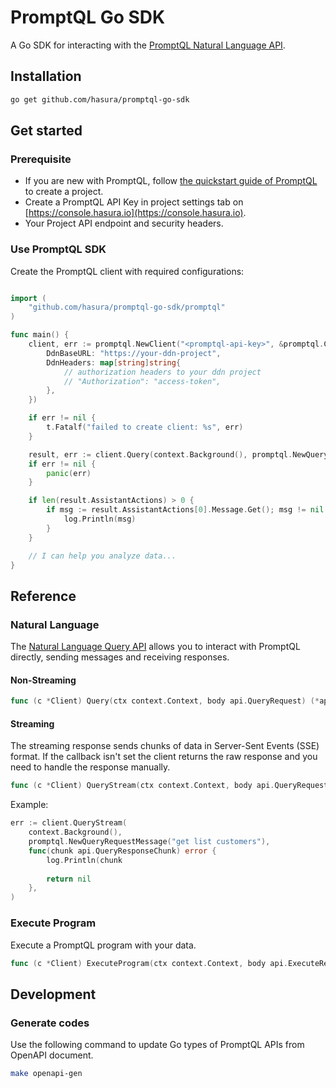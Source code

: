 # PromptQL Go SDK

A Go SDK for interacting with the [PromptQL Natural Language API](https://hasura.io/docs/promptql/promptql-apis/natural-language-api/).

## Installation

```bash
go get github.com/hasura/promptql-go-sdk
```

## Get started

### Prerequisite

- If you are new with PromptQL, follow [the quickstart guide of PromptQL](https://hasura.io/docs/promptql/quickstart/) to create a project.
- Create a PromptQL API Key in project settings tab on [https://console.hasura.io](https://console.hasura.io).
- Your Project API endpoint and security headers.

### Use PromptQL SDK

Create the PromptQL client with required configurations:

```go

import (
    "github.com/hasura/promptql-go-sdk/promptql"
)

func main() {
    client, err := promptql.NewClient("<promptql-api-key>", &promptql.ClientConfig{
        DdnBaseURL: "https://your-ddn-project",
        DdnHeaders: map[string]string{
            // authorization headers to your ddn project
            // "Authorization": "access-token",
        },
    })

    if err != nil {
        t.Fatalf("failed to create client: %s", err)
    }

    result, err := client.Query(context.Background(), promptql.NewQueryRequestMessage("what can you do?"))
    if err != nil {
        panic(err)
    }

    if len(result.AssistantActions) > 0 {
        if msg := result.AssistantActions[0].Message.Get(); msg != nil {
            log.Println(msg)
        }
    }

    // I can help you analyze data...
}
```

## Reference

### Natural Language 

The [Natural Language Query API](https://hasura.io/docs/promptql/promptql-apis/natural-language-api/) allows you to interact with PromptQL directly, sending messages and receiving responses.

#### Non-Streaming

```go
func (c *Client) Query(ctx context.Context, body api.QueryRequest) (*api.QueryResponse, error)
```

#### Streaming

The streaming response sends chunks of data in Server-Sent Events (SSE) format.
If the callback isn't set the client returns the raw response and you need to handle the response manually.

```go
func (c *Client) QueryStream(ctx context.Context, body api.QueryRequest, callback QueryStreamCallback) error
```

Example:

```go
err := client.QueryStream(
    context.Background(), 
    promptql.NewQueryRequestMessage("get list customers"), 
    func(chunk api.QueryResponseChunk) error {
        log.Println(chunk
        
        return nil
    },
)
```

### Execute Program

Execute a PromptQL program with your data.

```go
func (c *Client) ExecuteProgram(ctx context.Context, body api.ExecuteRequest) (*api.PromptQlExecutionResult, error)
```

## Development

### Generate codes

Use the following command to update Go types of PromptQL APIs from OpenAPI document.

```bash
make openapi-gen
```
